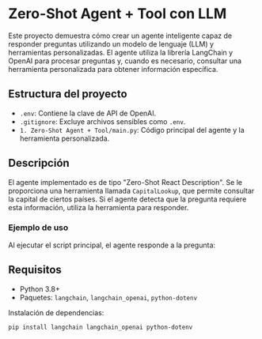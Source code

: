 # Zero-Shot Agent + Tool con LLM

Este proyecto demuestra cómo crear un agente inteligente capaz de responder preguntas utilizando un modelo de lenguaje (LLM) y herramientas personalizadas. El agente utiliza la librería LangChain y OpenAI para procesar preguntas y, cuando es necesario, consultar una herramienta personalizada para obtener información específica.

## Estructura del proyecto

- `.env`: Contiene la clave de API de OpenAI.
- `.gitignore`: Excluye archivos sensibles como `.env`.
- `1. Zero-Shot Agent + Tool/main.py`: Código principal del agente y la herramienta personalizada.

## Descripción

El agente implementado es de tipo "Zero-Shot React Description". Se le proporciona una herramienta llamada `CapitalLookup`, que permite consultar la capital de ciertos países. Si el agente detecta que la pregunta requiere esta información, utiliza la herramienta para responder.

### Ejemplo de uso

Al ejecutar el script principal, el agente responde a la pregunta:

## Requisitos

- Python 3.8+
- Paquetes: `langchain`, `langchain_openai`, `python-dotenv`

Instalación de dependencias:

```sh
pip install langchain langchain_openai python-dotenv
```
